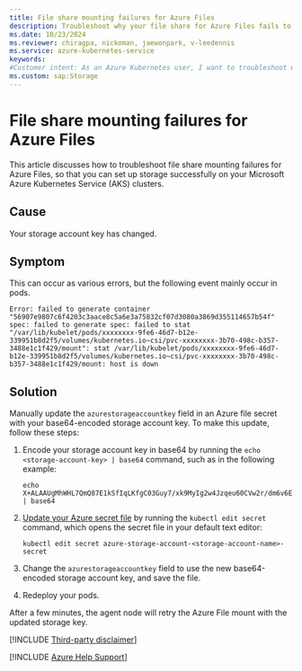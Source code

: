 ```yaml
---
title: File share mounting failures for Azure Files
description: Troubleshoot why your file share for Azure Files fails to mount as storage on your Azure Kubernetes Service (AKS) clusters.
ms.date: 10/23/2024
ms.reviewer: chiragpa, nickoman, jaewonpark, v-leedennis
ms.service: azure-kubernetes-service
keywords:
#Customer intent: As an Azure Kubernetes user, I want to troubleshoot why my file share fails to mount so that I can successfully use Azure Files for storage on my Azure Kubernetes Service (AKS) clusters.
ms.custom: sap:Storage
---
```

# File share mounting failures for Azure Files

This article discusses how to troubleshoot file share mounting failures for Azure Files, so that you can set up storage successfully on your Microsoft Azure Kubernetes Service (AKS) clusters.

## Cause

Your storage account key has changed.

## Symptom

This can occur as various errors, but the following event mainly occur in pods.

```
Error: failed to generate container "56907e9807c6f4203c3aace8c5a6e3a75832cf07d3080a3869d355114657b54f" spec: failed to generate spec: failed to stat "/var/lib/kubelet/pods/xxxxxxxx-9fe6-46d7-b12e-339951b8d2f5/volumes/kubernetes.io~csi/pvc-xxxxxxxx-3b70-498c-b357-3488e1c1f429/mount": stat /var/lib/kubelet/pods/xxxxxxxx-9fe6-46d7-b12e-339951b8d2f5/volumes/kubernetes.io~csi/pvc-xxxxxxxx-3b70-498c-b357-3488e1c1f429/mount: host is down
```

## Solution

Manually update the `azurestorageaccountkey` field in an Azure file secret with your base64-encoded storage account key. To make this update, follow these steps:

1. Encode your storage account key in base64 by running the `echo <storage-account-key> | base64` command, such as in the following example:

    ```console
    echo X+ALAAUgMhWHL7QmQ87E1kSfIqLKfgC03Guy7/xk9MyIg2w4Jzqeu60CVw2r/dm6v6E0DWHTnJUEJGVQAoPaBc== | base64
    ```

1. [Update your Azure secret file](https://kubernetes.io/docs/concepts/configuration/secret/#editing-a-secret) by running the `kubectl edit secret` command, which opens the secret file in your default text editor:

    ```console
    kubectl edit secret azure-storage-account-<storage-account-name>-secret
    ```

1. Change the `azurestorageaccountkey` field to use the new base64-encoded storage account key, and save the file.

1. Redeploy your pods.

After a few minutes, the agent node will retry the Azure File mount with the updated storage key.

[!INCLUDE [Third-party disclaimer](../../../includes/third-party-disclaimer.md)]

[!INCLUDE [Azure Help Support](../../../includes/azure-help-support.md)]
